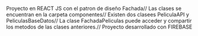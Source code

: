 Proyecto en REACT JS con el patron de diseño Fachada//
Las clases se encuentran en la carpeta componentes//
Existen dos clasees PeliculaAPI y PeliculasBaseDatos//
La clase FachadaPeliculas puede acceder y compartir los metodos de las clases anteriores.//
Proyecto desarrollado con FIREBASE
